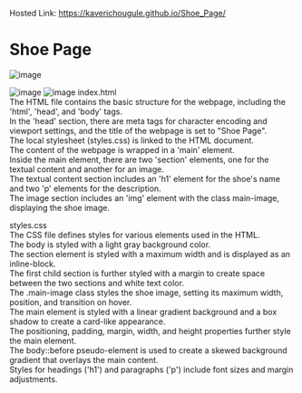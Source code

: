 Hosted Link: https://kaverichougule.github.io/Shoe_Page/

# Shoe Page
![image](https://github.com/kaverichougule/Shoe_Page/assets/101037685/6165ec91-7836-4e10-a49d-25d920bffdf5)

![image](https://github.com/kaverichougule/Shoe_Page/assets/101037685/544518e8-3ad1-4f22-b241-bed1bc413873)
![image](https://github.com/kaverichougule/Shoe_Page/assets/101037685/ba5bbda5-5c53-4bbc-a670-5bedfc3ea981)
index.html <br>
The HTML file contains the basic structure for the webpage, including the 'html', 'head', and 'body' tags. <br>
In the 'head' section, there are meta tags for character encoding and viewport settings, and the title of the webpage is set to "Shoe Page". <br>
The local stylesheet (styles.css) is linked to the HTML document. <br>
The content of the webpage is wrapped in a 'main' element. <br>
Inside the main element, there are two 'section' elements, one for the textual content and another for an image. <br>
The textual content section includes an 'h1' element for the shoe's name and two 'p' elements for the description. <br>
The image section includes an 'img' element with the class main-image, displaying the shoe image. <br>

styles.css <br>
The CSS file defines styles for various elements used in the HTML. <br>
The body is styled with a light gray background color. <br>
The section element is styled with a maximum width and is displayed as an inline-block. <br>
The first child section is further styled with a margin to create space between the two sections and white text color. <br>
The .main-image class styles the shoe image, setting its maximum width, position, and transition on hover. <br>
The main element is styled with a linear gradient background and a box shadow to create a card-like appearance. <br>
The positioning, padding, margin, width, and height properties further style the main element. <br>
The body::before pseudo-element is used to create a skewed background gradient that overlays the main content. <br>
Styles for headings ('h1') and paragraphs ('p') include font sizes and margin adjustments. <br>
